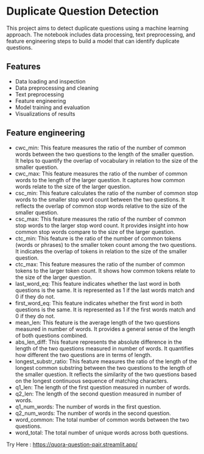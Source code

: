 # Duplicate Question Detection
This project aims to detect duplicate questions using a machine learning approach. The notebook includes data processing, text preprocessing, and feature engineering steps to build a model that can identify duplicate questions.


## Features

- Data loading and inspection
- Data preprocessing and cleaning
- Text preprocessing
- Feature engineering
- Model training and evaluation
- Visualizations of results

## Feature engineering

- cwc_min: This feature measures the ratio of the number of common words between the two questions to the length of the smaller question. It helps to quantify the overlap of vocabulary in relation to the size of the smaller question.
- cwc_max: This feature measures the ratio of the number of common words to the length of the larger question. It captures how common words relate to the size of the larger question.
- csc_min: This feature calculates the ratio of the number of common stop words to the smaller stop word count between the two questions. It reflects the overlap of common stop words relative to the size of the smaller question.
- csc_max: This feature measures the ratio of the number of common stop words to the larger stop word count. It provides insight into how common stop words compare to the size of the larger question.
- ctc_min: This feature is the ratio of the number of common tokens (words or phrases) to the smaller token count among the two questions. It indicates the overlap of tokens in relation to the size of the smaller question.
- ctc_max: This feature measures the ratio of the number of common tokens to the larger token count. It shows how common tokens relate to the size of the larger question.
- last_word_eq: This feature indicates whether the last word in both questions is the same. It is represented as 1 if the last words match and 0 if they do not.
- first_word_eq: This feature indicates whether the first word in both questions is the same. It is represented as 1 if the first words match and 0 if they do not.
- mean_len: This feature is the average length of the two questions measured in number of words. It provides a general sense of the length of both questions combined.
- abs_len_diff: This feature represents the absolute difference in the length of the two questions measured in number of words. It quantifies how different the two questions are in terms of length.
- longest_substr_ratio: This feature measures the ratio of the length of the longest common substring between the two questions to the length of the smaller question. It reflects the similarity of the two questions based on the longest continuous sequence of matching characters.
- q1_len: The length of the first question measured in number of words.
- q2_len: The length of the second question measured in number of words.
- q1_num_words: The number of words in the first question.
- q2_num_words: The number of words in the second question.
- word_common: The total number of common words between the two questions.
- word_total: The total number of unique words across both questions.


Try Here :
https://quora-question-pair.streamlit.app/
